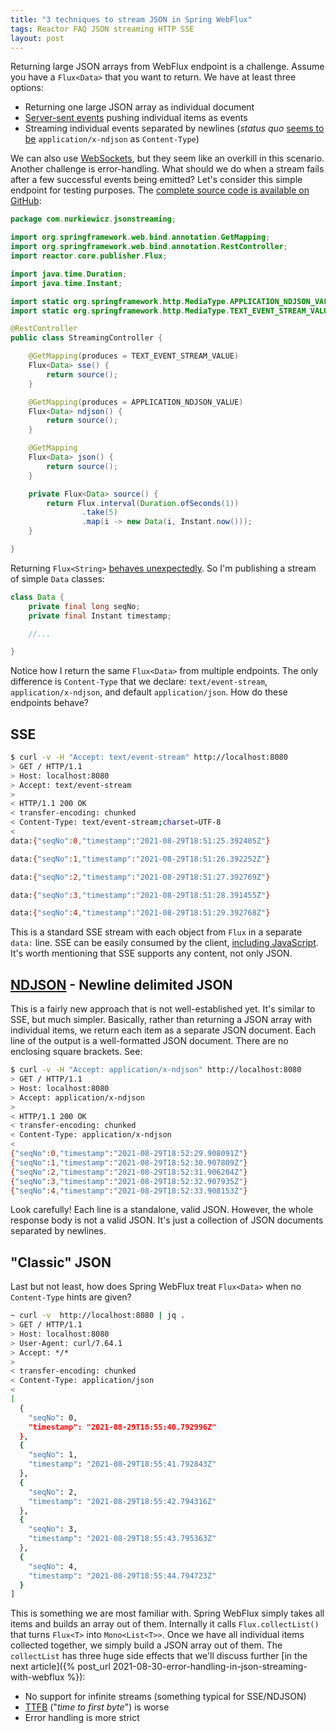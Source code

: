 ```yaml
---
title: "3 techniques to stream JSON in Spring WebFlux"
tags: Reactor FAQ JSON streaming HTTP SSE
layout: post
---
```


Returning large JSON arrays from WebFlux endpoint is a challenge.
Assume you have a `Flux<Data>` that you want to return.
We have at least three options:

* Returning one large JSON array as individual document
* [Server-sent events](https://developer.mozilla.org/en-US/docs/Web/API/Server-sent_events/Using_server-sent_events) pushing individual items as events
* Streaming individual events separated by newlines (_status quo_ [seems to be](https://github.com/spring-projects/spring-framework/issues/21283) `application/x-ndjson` as `Content-Type`)

We can also use [WebSockets](https://developer.mozilla.org/en-US/docs/Web/API/WebSockets_API), but they seem like an overkill in this scenario.
Another challenge is error-handling.
What should we do when a stream fails after a few successful events being emitted?
Let's consider this simple endpoint for testing purposes.
The [complete source code is available on GitHub](https://github.com/nurkiewicz/json-streaming):

```java
package com.nurkiewicz.jsonstreaming;

import org.springframework.web.bind.annotation.GetMapping;
import org.springframework.web.bind.annotation.RestController;
import reactor.core.publisher.Flux;

import java.time.Duration;
import java.time.Instant;

import static org.springframework.http.MediaType.APPLICATION_NDJSON_VALUE;
import static org.springframework.http.MediaType.TEXT_EVENT_STREAM_VALUE;

@RestController
public class StreamingController {

    @GetMapping(produces = TEXT_EVENT_STREAM_VALUE)
    Flux<Data> sse() {
        return source();
    }

    @GetMapping(produces = APPLICATION_NDJSON_VALUE)
    Flux<Data> ndjson() {
        return source();
    }

    @GetMapping
    Flux<Data> json() {
        return source();
    }

    private Flux<Data> source() {
        return Flux.interval(Duration.ofSeconds(1))
                .take(5)
                .map(i -> new Data(i, Instant.now()));
    }

}
```

Returning `Flux<String>` [behaves unexpectedly](https://github.com/spring-projects/spring-framework/issues/20807).
So I'm publishing a stream of simple `Data` classes:

```java
class Data {
    private final long seqNo;
    private final Instant timestamp;

    //...

}
```

Notice how I return the same `Flux<Data>` from multiple endpoints.
The only difference is `Content-Type` that we declare: `text/event-stream`, `application/x-ndjson`, and default `application/json`.
How do these endpoints behave?

## SSE

```bash
$ curl -v -H "Accept: text/event-stream" http://localhost:8080
> GET / HTTP/1.1
> Host: localhost:8080
> Accept: text/event-stream
>
< HTTP/1.1 200 OK
< transfer-encoding: chunked
< Content-Type: text/event-stream;charset=UTF-8
<
data:{"seqNo":0,"timestamp":"2021-08-29T18:51:25.392405Z"}

data:{"seqNo":1,"timestamp":"2021-08-29T18:51:26.392252Z"}

data:{"seqNo":2,"timestamp":"2021-08-29T18:51:27.392769Z"}

data:{"seqNo":3,"timestamp":"2021-08-29T18:51:28.391455Z"}

data:{"seqNo":4,"timestamp":"2021-08-29T18:51:29.392768Z"}
```

This is a standard SSE stream with each object from `Flux` in a separate `data:` line.
SSE can be easily consumed by the client, [including JavaScript](https://developer.mozilla.org/en-US/docs/Web/API/Server-sent_events/Using_server-sent_events).
It's worth mentioning that SSE supports any content, not only JSON.

## [NDJSON](https://github.com/ndjson/ndjson-spec) - Newline delimited JSON

This is a fairly new approach that is not well-established yet.
It's similar to SSE, but much simpler.
Basically, rather than returning a JSON array with individual items, we return each item as a separate JSON document.
Each line of the output is a well-formatted JSON document.
There are no enclosing square brackets.
See:

```bash
$ curl -v -H "Accept: application/x-ndjson" http://localhost:8080
> GET / HTTP/1.1
> Host: localhost:8080
> Accept: application/x-ndjson
>
< HTTP/1.1 200 OK
< transfer-encoding: chunked
< Content-Type: application/x-ndjson
<
{"seqNo":0,"timestamp":"2021-08-29T18:52:29.908091Z"}
{"seqNo":1,"timestamp":"2021-08-29T18:52:30.907809Z"}
{"seqNo":2,"timestamp":"2021-08-29T18:52:31.906204Z"}
{"seqNo":3,"timestamp":"2021-08-29T18:52:32.907935Z"}
{"seqNo":4,"timestamp":"2021-08-29T18:52:33.908153Z"}
```

Look carefully!
Each line is a standalone, valid JSON.
However, the whole response body is not a valid JSON.
It's just a collection of JSON documents separated by newlines.

## "Classic" JSON

Last but not least, how does Spring WebFlux treat `Flux<Data>` when no `Content-Type` hints are given?

```bash
~ curl -v  http://localhost:8080 | jq .
> GET / HTTP/1.1
> Host: localhost:8080
> User-Agent: curl/7.64.1
> Accept: */*
>
< transfer-encoding: chunked
< Content-Type: application/json
<
[
  {
    "seqNo": 0,
    "timestamp": "2021-08-29T18:55:40.792996Z"
  },
  {
    "seqNo": 1,
    "timestamp": "2021-08-29T18:55:41.792843Z"
  },
  {
    "seqNo": 2,
    "timestamp": "2021-08-29T18:55:42.794316Z"
  },
  {
    "seqNo": 3,
    "timestamp": "2021-08-29T18:55:43.795363Z"
  },
  {
    "seqNo": 4,
    "timestamp": "2021-08-29T18:55:44.794723Z"
  }
]
```

This is something we are most familiar with.
Spring WebFlux simply takes all items and builds an array out of them.
Internally it calls `Flux.collectList()` that turns `Flux<T>` into `Mono<List<T>>`.
Once we have all individual items collected together, we simply build a JSON array out of them.
The `collectList` has three huge side effects that we'll discuss further [in the next article]({% post_url 2021-08-30-error-handling-in-json-streaming-with-webflux %}):

* No support for infinite streams (something typical for SSE/NDJSON)
* [TTFB](https://developer.mozilla.org/en-US/docs/Glossary/time_to_first_byte) ("_time to first byte_") is worse
* Error handling is more strict